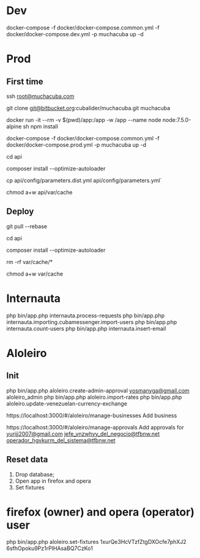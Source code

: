 # Dev

docker-compose -f docker/docker-compose.common.yml -f docker/docker-compose.dev.yml -p muchacuba up -d

# Prod

## First time

ssh root@muchacuba.com

git clone git@bitbucket.org:cubalider/muchacuba.git muchacuba

docker run -it --rm -v $(pwd)/app:/app -w /app --name node node:7.5.0-alpine sh
npm install

docker-compose -f docker/docker-compose.common.yml -f docker/docker-compose.prod.yml -p muchacuba up -d

cd api

composer install --optimize-autoloader

cp api/config/parameters.dist.yml api/config/parameters.yml`

chmod a+w api/var/cache

## Deploy

git pull --rebase

cd api

composer install --optimize-autoloader

rm -rf var/cache/*

chmod a+w var/cache

# Internauta

php bin/app.php internauta.process-requests
php bin/app.php internauta.importing.cubamessenger.import-users
php bin/app.php internauta.count-users
php bin/app.php internauta.insert-email

# Aloleiro

## Init

php bin/app.php aloleiro.create-admin-approval yosmanyga@gmail.com aloleiro_admin
php bin/app.php aloleiro.import-rates
php bin/app.php aloleiro.update-venezuelan-currency-exchange

https://localhost:3000/#/aloleiro/manage-businesses
Add business

https://localhost:3000/#/aloleiro/manage-approvals
Add approvals for 
yurijj2007@gmail.com
jefe_vnzwhyy_del_negocio@tfbnw.net
operador_hgvkurm_del_sistema@tfbnw.net

## Reset data
1. Drop database;
2. Open app in firefox and opera
3. Set fixtures
# firefox (owner) and opera (operator) user
php bin/app.php aloleiro.set-fixtures 1xurQe3HcVTzfZtgDXOcfe7phXJ2 6sfhOpoku9Pz1rPIHAsaBQ7CzKo1